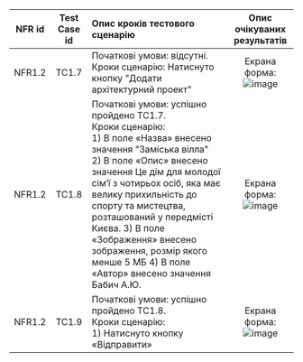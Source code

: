 |NFR id|Test Case id|Опис кроків тестового сценарію|Опис очікуваних результатів|
|:-:|:-:|:-|:-:|
|NFR1.2|TC1.7|Початкові умови: відсутні. <br> Кроки сценарію: Натиснуто кнопку "Додати архітектурний проект" |Екрана форма: <br> ![image](https://user-images.githubusercontent.com/79446061/198078262-82d047ab-98c0-4a11-a058-03c9fb06b701.png)
|NFR1.2|TC1.8|Початкові умови: успішно пройдено TC1.7. <br> Кроки сценарію: <br> 1) В поле «Назва» внесено значення "Заміська вілла" <br> 2) В поле «Опис» внесено значення Це дім для молодої сім’ї з чотирьох осіб, яка має велику прихильність до спорту та мистецтва, розташований у передмісті Києва. 3) В поле «Зображення» внесено зображення, розмір якого менше 5 МБ 4) В поле «Автор» внесено значення Бабич А.Ю.|Екрана форма: <br> ![image](https://user-images.githubusercontent.com/79446061/198078484-e9391fb9-c7d0-4ee3-a77e-7f0ad610b302.png)
|NFR1.2|TC1.9|Початкові умови: успішно пройдено TC1.8. <br> Кроки сценарію: <br> 1) Натиснуто кнопку «Відправити»|Екрана форма: <br> ![image](https://user-images.githubusercontent.com/79446061/198077895-856789db-1d69-4634-9913-0dd95490868b.png)
